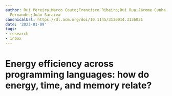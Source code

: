 ```yaml
---
author: Rui Pereira;Marco Couto;Francisco Ribeiro;Rui Rua;Jácome Cunha;João Paulo
  Fernandes;João Saraiva
canonicalUrl: https://dl.acm.org/doi/10.1145/3136014.3136031
date: '2023-01-09'
tags:
- research
- inbox
---
```


# Energy efficiency across programming languages: how do energy, time, and memory relate?